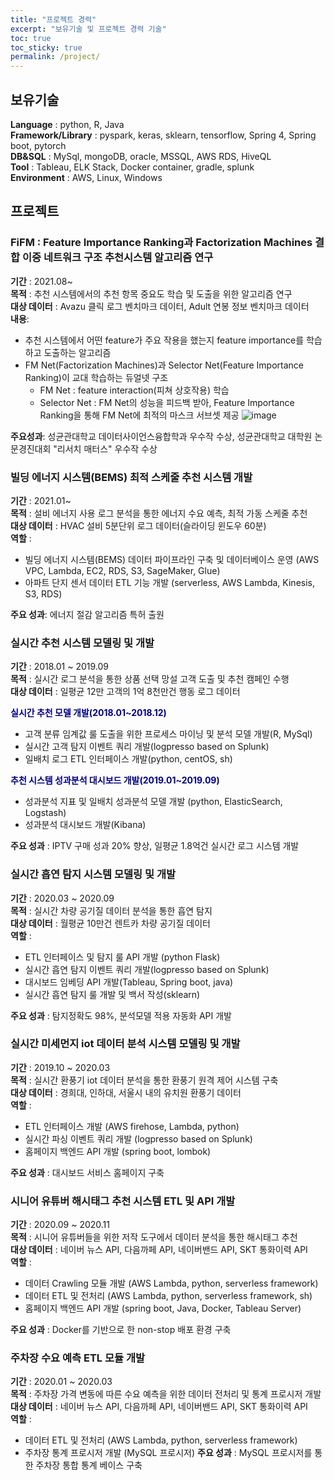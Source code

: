```yaml
---
title: "프로젝트 경력"
excerpt: "보유기술 및 프로젝트 경력 기술"
toc: true
toc_sticky: true
permalink: /project/
---
```

## 보유기술
**Language** : python, R, Java    
**Framework/Library** : pyspark, keras, sklearn, tensorflow, Spring 4, Spring boot, pytorch    
**DB&SQL** : MySql, mongoDB, oracle, MSSQL, AWS RDS, HiveQL  
**Tool** : Tableau, ELK Stack, Docker container, gradle, splunk    
**Environment** : AWS, Linux, Windows     

## 프로젝트
### FiFM : Feature Importance Ranking과 Factorization Machines 결합 이중 네트워크 구조 추천시스템 알고리즘 연구
**기간** : 2021.08~    
**목적** : 추천 시스템에서의 추천 항목 중요도 학습 및 도출을 위한 알고리즘 연구     
**대상 데이터** : Avazu 클릭 로그 벤치마크 데이터, Adult 연봉 정보 벤치마크 데이터    
**내용**:    
- 추천 시스템에서 어떤 feature가 주요 작용을 했는지 feature importance를 학습하고 도출하는 알고리즘
- FM Net(Factorization Machines)과 Selector Net(Feature Importance Ranking)이 교대 학습하는 듀얼넷 구조
    - FM Net : feature interaction(피쳐 상호작용) 학습
    - Selector Net : FM Net의 성능을 피드백 받아, Feature Importance Ranking을 통해 FM Net에 최적의 마스크 서브셋 제공
![image](https://dasoldasol.github.io/assets/images/image/dual-net-architecture.png)     

**주요성과**: 성균관대학교 데이터사이언스융합학과 우수작 수상, 성균관대학교 대학원 논문경진대회 "리서치 매터스" 우수작 수상

### 빌딩 에너지 시스템(BEMS) 최적 스케줄 추천 시스템 개발
**기간** : 2021.01~    
**목적** : 설비 에너지 사용 로그 분석을 통한 에너지 수요 예측, 최적 가동 스케줄 추천    
**대상 데이터** : HVAC 설비 5분단위 로그 데이터(슬라이딩 윈도우 60분)    
**역할** :    
- 빌딩 에너지 시스템(BEMS) 데이터 파이프라인 구축 및 데이터베이스 운영 (AWS VPC, Lambda, EC2, RDS, S3, SageMaker, Glue)        
- 아파트 단지 센서 데이터 ETL 기능 개발 (serverless, AWS Lambda, Kinesis, S3, RDS)

**주요 성과**: 에너지 절감 알고리즘 특허 출원 

### 실시간 추천 시스템 모델링 및 개발 
**기간** : 2018.01 ~ 2019.09    
**목적** : 실시간 로그 분석을 통한 상품 선택 망설 고객 도출 및 추천 캠페인 수행    
**대상 데이터** : 일평균 12만 고객의 1억 8천만건 행동 로그 데이터    

<span style="color:navy">**실시간 추천 모델 개발(2018.01~2018.12)**</span>
- 고객 분류 임계값 룰 도출을 위한 프로세스 마이닝 및 분석 모델 개발(R, MySql)
- 실시간 고객 탐지 이벤트 쿼리 개발(logpresso based on Splunk)
- 일배치 로그 ETL 인터페이스 개발(python, centOS, sh)    

<span style="color:navy">**추천 시스템 성과분석 대시보드 개발(2019.01~2019.09)**</span>
- 성과분석 지표 및 일배치 성과분석 모델 개발 (python, ElasticSearch, Logstash)
- 성과분석 대시보드 개발(Kibana)
    
**주요 성과** : IPTV 구매 성과 20% 향상, 일평균 1.8억건 실시간 로그 시스템 개발

### 실시간 흡연 탐지 시스템 모델링 및 개발
**기간** : 2020.03 ~ 2020.09    
**목적** : 실시간 차량 공기질 데이터 분석을 통한 흡연 탐지     
**대상 데이터** : 월평균 10만건 렌트카 차량 공기질 데이터    
**역할** :
- ETL 인터페이스 및 탐지 룰 API 개발 (python Flask)
- 실시간 흡연 탐지 이벤트 쿼리 개발(logpresso based on Splunk)
- 대시보드 임베딩 API 개발(Tableau, Spring boot, java)
- 실시간 흡연 탐지 룰 개발 및 백서 작성(sklearn)    
    
**주요 성과** : 탐지정확도 98%, 분석모델 적용 자동화 API 개발

### 실시간 미세먼지 iot 데이터 분석 시스템 모델링 및 개발
**기간** : 2019.10 ~ 2020.03    
**목적** : 실시간 환풍기 iot 데이터 분석을 통한 환풍기 원격 제어 시스템 구축    
**대상 데이터** : 경희대, 인하대, 서울시 내의 유치원 환풍기 데이터   
**역할** :
- ETL 인터페이스 개발 (AWS firehose, Lambda, python)
- 실시간 파싱 이벤트 쿼리 개발 (logpresso based on Splunk)
- 홈페이지 백엔드 API 개발 (spring boot, lombok)  
    
**주요 성과** : 대시보드 서비스 홈페이지 구축

### 시니어 유튜버 해시태그 추천 시스템 ETL 및 API 개발
**기간** : 2020.09 ~ 2020.11   
**목적** : 시니어 유튜버들을 위한 저작 도구에서 데이터 분석을 통한 해시태그 추천    
**대상 데이터** : 네이버 뉴스 API, 다음까페 API, 네이버밴드 API, SKT 통화이력 API    
**역할** :
-  데이터 Crawling 모듈 개발 (AWS Lambda, python, serverless framework)
-  데이터 ETL 및 전처리 (AWS Lambda, python, serverless framework, sh)
-  홈페이지 백엔드 API 개발 (spring boot, Java, Docker, Tableau Server)   
    
**주요 성과** : Docker를 기반으로 한 non-stop 배포 환경 구축

### 주차장 수요 예측 ETL 모듈 개발
**기간** : 2020.01 ~ 2020.03   
**목적** : 주차장 가격 변동에 따른 수요 예측을 위한 데이터 전처리 및 통계 프로시저 개발   
**대상 데이터** : 네이버 뉴스 API, 다음까페 API, 네이버밴드 API, SKT 통화이력 API    
**역할** :
-  데이터 ETL 및 전처리 (AWS Lambda, python, serverless framework)
-  주차장 통계 프로시저 개발 (MySQL 프로시저)
**주요 성과** : MySQL 프로시저를 통한 주차장 통합 통계 베이스 구축